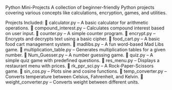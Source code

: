 Python Mini-Projects
A collection of beginner-friendly Python projects covering various concepts like calculations, encryption, games, and utilities.

Projects Included:
🔹 calculator.py – A basic calculator for arithmetic operations.
🔹 compound_interest.py – Calculates compound interest based on user input.
🔹 counter.py – A simple counter program.
🔹 encrypt.py – Encrypts and decrypts text using a basic cipher.
🔹 food_cart.py – A basic food cart management system.
🔹 madlibs.py – A fun word-based Mad Libs game.
🔹 multiplication_table.py – Generates multiplication tables for a given number.
🔹 Num_Guesser.py – A number guessing game.
🔹 quiz.py – A simple quiz game with predefined questions.
🔹 res_menu.py – Displays a restaurant menu with prices.
🔹 rk_ppr_sci.py – A Rock-Paper-Scissors game.
🔹 sin_cos.py – Plots sine and cosine functions.
🔹 temp_converter.py – Converts temperature between Celsius, Fahrenheit, and Kelvin.
🔹 weight_converter.py – Converts weight between different units.
